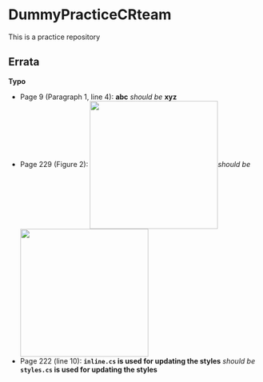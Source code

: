 # DummyPracticeCRteam
This is a practice repository
## Errata
**Typo**
* Page 9 (Paragraph 1, line 4): **abc** _should be_ **xyz**
* Page 229 (Figure 2): 
<img src="https://camo.githubusercontent.com/5925958c41e69024e080e1281c235e1fbc2cbdc7/68747470733a2f2f64323535657364726e37333568722e636c6f756466726f6e742e6e65742f73697465732f64656661756c742f66696c65732f696d61676563616368652f707076345f6d61696e5f626f6f6b5f636f7665722f4231333034385f302e706e67" height="256px" align="center">_should be_<img src="https://www.packtpub.com/media/catalog/product/cache/e4d64343b1bc593f1c5348fe05efa4a6/9/7/9781789136364-original.png" height="256px" align="center">
* Page 222 (line 10): **`inline.cs` is used for updating the styles** _should be_ **`styles.cs` is used for updating the styles**
